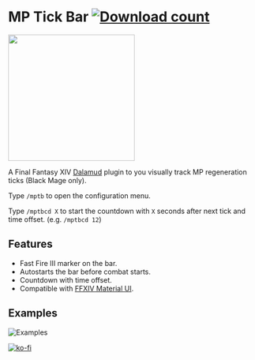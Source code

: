 # MP Tick Bar [![Download count](https://img.shields.io/badge/dynamic/json?url=https%3A%2F%2Fkamori.goats.dev%2FPlugin%2FDownloadCounts&query=MPTickBar&style=for-the-badge&logo=github&label=Downloads&color=brightgreen)](https://github.com/marconsou/mp-tick-bar)
<img src="https://user-images.githubusercontent.com/27457164/134722917-dd5967f9-2352-42d2-aeaf-ebf7dee49771.png" width="256" height="256">

A Final Fantasy XIV [Dalamud](https://github.com/goatcorp/Dalamud) plugin to you visually track MP regeneration ticks (Black Mage only).

Type `/mptb` to open the configuration menu.

Type `/mptbcd X` to start the countdown with `X` seconds after next tick and time offset. (e.g. `/mptbcd 12`)

## Features
- Fast Fire III marker on the bar.
- Autostarts the bar before combat starts.
- Countdown with time offset.
- Compatible with [FFXIV Material UI](https://github.com/skotlex/ffxiv-material-ui).

## Examples
![Examples](https://user-images.githubusercontent.com/27457164/142336488-d9ccea43-94c6-411c-aeed-a74795dbce42.png)

[![ko-fi](https://ko-fi.com/img/githubbutton_sm.svg)](https://ko-fi.com/marconsou)
